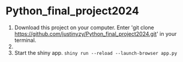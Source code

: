 # Python_final_project2024
1. Download this project on your computer. Enter 'git clone https://github.com/justinyzy/Python_final_project2024.git' in your terminal.
2. 
3. Start the shiny app. `shiny run --reload --launch-browser app.py`
